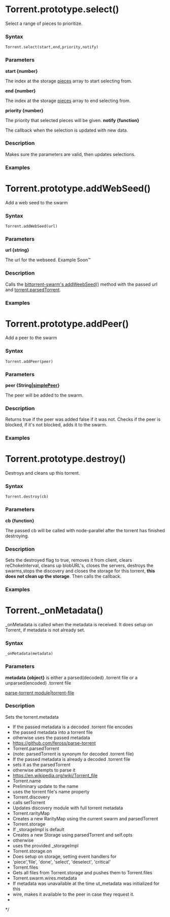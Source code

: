 # Torrent.prototype.select()
 Select a range of pieces to prioritize.

### Syntax
    Torrent.select(start,end,priority,notify)
### Parameters
   **start {number}**
   
   
   The index at the storage [pieces](https://github.com/feross/webtorrent/blob/master/lib/storage.js#L36) array to start        selecting from.
   
   
   **end {number}**
   
   
   The index at the storage [pieces](https://github.com/feross/webtorrent/blob/master/lib/storage.js#L36) array to end          selecting from.
   
   
   **priority {number}**
   
   The priority that selected pieces will be given.
   **notify {function}**
   
   The callback when the selection is updated with new data.
   
### Description
Makes sure the parameters are valid, then updates selections.
### Examples
# Torrent.prototype.addWebSeed()
 Add a web seed to the swarm

### Syntax
    Torrent.addWebSeed(url)
### Parameters
   **url {string}**
   
   
   The url for the webseed. Example Soon™
### Description
Calls the [bittorrent-swarm's addWeebSeed()](https://github.com/feross/bittorrent-swarm/blob/master/index.js#L163) method with the passed url and [torrent.parsedTorrent](https://github.com/feross/parse-torrent/blob/master/index.js).
### Examples
# Torrent.prototype.addPeer()
Add a peer to the swarm

### Syntax
    Torrent.addPeer(peer)
### Parameters
   **peer {String|[simplePeer](https://github.com/feross/simple-peer/blob/master/index.js)}**
   
   
   The peer will be added to the swarm.
### Description
Returns true if the peer was added false if it was not. Checks if the peer is blocked, if it's not blocked, adds it to the swarm.
### Examples

# Torrent.prototype.destroy()
Destroys and cleans up this torrent.

### Syntax
    Torrent.destroy(cb)
### Parameters
   **cb {function}**
   
   
   The passed cb will be called with node-parallel after the torrent has finished destroying.
### Description
Sets the destroyed flag to true, removes it from client, clears reChokeInterval, cleans up blobURL's, closes the servers,
destroys the swarms,stops the discovery and closes the storage for this torrent, **this does not clean up the storage**. Then calls the callback.

### Examples


# Torrent._onMetadata()
_onMetadata is called when the metadata is received.
It does setup on Torrent, if metadata is not already set.

### Syntax
    _onMetadata(metadata)

### Parameters
  **metadata {object}** is either a parsed(decoded) .torrent file or a unparsed(encoded) .torrent file
  
   [parse-torrent module](https://github.com/feross/parse-torrent)|[torrent-file](https://en.wikipedia.org/wiki/Torrent_file)  
   
### Description
 Sets the torrent.metadata 
   *   If the passed metadata is a decoded .torrent file encodes
   *   the passed metadata into a torrent file
   *   otherwise uses the passed metadata
   *    https://github.com/feross/parse-torrent
   *  Torrent.parsedTorrent
*  (note: parsedTorrent is synonym for decoded .torrent file)
*  If the passed metadata is already a decoded .torrent file
*  sets it as the parsedTorrent
*  otherwise attempts to parse it
*   https://en.wikipedia.org/wiki/Torrent_file
 * Torrent.name
 *  Preliminary update to the name
 *  uses the torrent file's name property
 * Torrent.discovery 
 *  calls setTorrent
 *    Updates discovery module with full torrent metadata
 * Torrent.rarityMap
 *  Creates a new RarityMap using the current swarm and parsedTorrent
 * Torrent.storage
 *  If _storageImpl is default
 *  Creates a new Storage using parsedTorrent and self.opts
 *  otherwise
 *  uses the provided _storageImpl
 * Torrent.storage.on
 *  Does setup on storage, setting event handlers for
 *  'piece','file', 'done', 'select', 'deselect', 'critical'
 * Torrent.files
 *  Gets all files from Torrent.storage and pushes them to Torrent.files
 * Torrent.swarm.wires.metadata
 *  If metadata was unavailable at the time ut_metadata was initialized for this
 *  wire, makes it available to the peer in case they request it.
 *
 */

 
